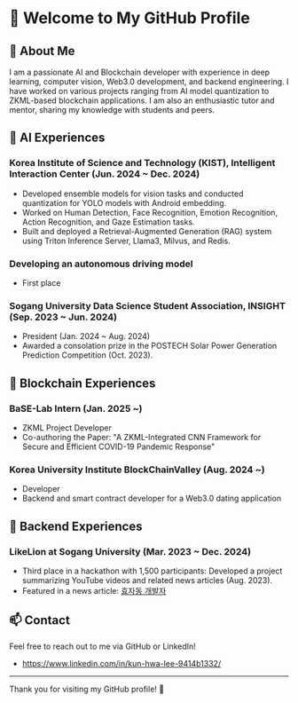 # 👋 Welcome to My GitHub Profile

## 🚀 About Me
I am a passionate AI and Blockchain developer with experience in deep learning, computer vision, Web3.0 development, and backend engineering. I have worked on various projects ranging from AI model quantization to ZKML-based blockchain applications. I am also an enthusiastic tutor and mentor, sharing my knowledge with students and peers.

## 📌 AI Experiences
### Korea Institute of Science and Technology (KIST), Intelligent Interaction Center (Jun. 2024 ~ Dec. 2024)
- Developed ensemble models for vision tasks and conducted quantization for YOLO models with Android embedding.
- Worked on Human Detection, Face Recognition, Emotion Recognition, Action Recognition, and Gaze Estimation tasks.
- Built and deployed a Retrieval-Augmented Generation (RAG) system using Triton Inference Server, Llama3, Milvus, and Redis.
### Developing an autonomous driving model
- First place  

### Sogang University Data Science Student Association, INSIGHT (Sep. 2023 ~ Jun. 2024)
- President (Jan. 2024 ~ Aug. 2024)
- Awarded a consolation prize in the POSTECH Solar Power Generation Prediction Competition (Oct. 2023).

## 🔗 Blockchain Experiences
### BaSE-Lab Intern (Jan. 2025 ~)
- ZKML Project Developer
- Co-authoring the Paper: "A ZKML-Integrated CNN Framework for Secure and Efficient COVID-19 Pandemic Response"

### Korea University Institute BlockChainValley (Aug. 2024 ~)
- Developer
- Backend and smart contract developer for a Web3.0 dating application

## 🐍 Backend Experiences
### LikeLion at Sogang University (Mar. 2023 ~ Dec. 2024)
- Third place in a hackathon with 1,500 participants: Developed a project summarizing YouTube videos and related news articles (Aug. 2023).
- Featured in a news article: [효자동 개발자](https://n.news.naver.com/article/417/0000944514?sid=105)

## 📫 Contact
Feel free to reach out to me via GitHub or LinkedIn!
- https://www.linkedin.com/in/kun-hwa-lee-9414b1332/
---
Thank you for visiting my GitHub profile! 🚀

